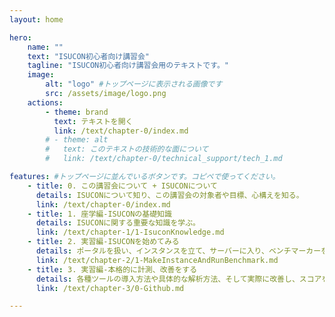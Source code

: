 ```yaml
---
layout: home

hero:
    name: ""
    text: "ISUCON初心者向け講習会"
    tagline: "ISUCON初心者向け講習会用のテキストです。"
    image:
        alt: "logo" #トップページに表示される画像です
        src: /assets/image/logo.png
    actions:
        - theme: brand
          text: テキストを開く
          link: /text/chapter-0/index.md
        # - theme: alt
        #   text: このテキストの技術的な面について
        #   link: /text/chapter-0/technical_support/tech_1.md

features: #トップページに並んでいるボタンです。コピペで使ってください。
    - title: 0. この講習会について + ISUCONについて
      details: ISUCONについて知り、この講習会の対象者や目標、心構えを知る。
      link: /text/chapter-0/index.md
    - title: 1. 座学編-ISUCONの基礎知識
      details: ISUCONに関する重要な知識を学ぶ。
      link: /text/chapter-1/1-IsuconKnowledge.md
    - title: 2. 実習編-ISUCONを始めてみる
      details: ポータルを扱い、インスタンスを立て、サーバーに入り、ベンチマーカーを回し、Webアプリにアクセスする。
      link: /text/chapter-2/1-MakeInstanceAndRunBenchmark.md
    - title: 3. 実習編-本格的に計測、改善をする
      details: 各種ツールの導入方法や具体的な解析方法、そして実際に改善し、スコアを上げる。
      link: /text/chapter-3/0-Github.md

---
```


